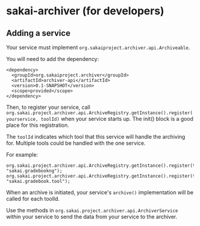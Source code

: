 # sakai-archiver (for developers)

## Adding a service

Your service must implement `org.sakaiproject.archiver.api.Archiveable`.

You will need to add the dependency:
````
<dependency>
  <groupId>org.sakaiproject.archiver</groupId>
  <artifactId>archiver-api</artifactId>
  <version>0.1-SNAPSHOT</version>
  <scope>provided</scope>
</dependency>
````

Then, to register your service, call `org.sakai.project.archiver.api.ArchiveRegistry.getInstance().register(yourservice, toolId)`
when your service starts up. The init() block is a good place for this registration.

The `toolId` indicates which tool that this service will handle the archiving for. Multiple tools could be handled with the one service.

For example:
````
org.sakai.project.archiver.api.ArchiveRegistry.getInstance().register(this, "sakai.gradebookng");
org.sakai.project.archiver.api.ArchiveRegistry.getInstance().register(this, "sakai.gradebook.tool");
````

When an archive is initiated, your service's `archive()` implementation will be called for each toolId.

Use the methods in `org.sakai.project.archiver.api.ArchiverService` within your service to send the data from your service to the archiver.



